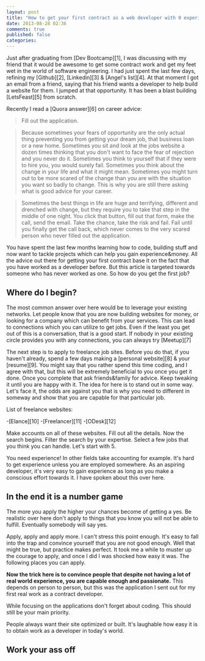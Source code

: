 ```yaml
---
layout: post
title: "How to get your first contract as a web developer with 0 experience"
date: 2013-08-28 02:36
comments: true
published: false
categories: 
---
```


Just after graduating from [Dev Bootcamp][1], I was discussing with my friend that it would be awesome to get some contract work and get my feet wet in the world of software engineering. I had just spent the last few days, refining my [Github][2], [Linkedin][3] & [Angel's list][4]. At that moment I got an email from a friend, saying that his friend wants a developer to help build a website for them. I jumped at that opportunity. It has been a blast building [LetsFeast][5] from scratch.

Recently I read a [Quora answer][6] on career advice:
>Fill out the application.

>Because sometimes your fears of opportunity are the only actual thing preventing you from getting your dream job, that business loan or a new home. Sometimes you sit and look at the jobs website a dozen times thinking that you don't want to face the fear of rejection and you never do it. Sometimes you think to yourself that if they were to hire you, you would surely fail. Sometimes you think about the change in your life and what it might mean. Sometimes you might turn out to be more scared of the change than you are with the situation you want so badly to change. This is why you are still there asking what is good advice for your career.

>Sometimes the best things in life are huge and terrifying, different and drenched with change, but they require you to take that step in the middle of one night. You click that button, fill out that form, make the call, send the email. Take the chance, take the risk and fail. Fail until you finally get the call back, which never comes to the very scared person who never filled out the application.

You have spent the last few months learning how to code, building stuff and now want to tackle projects which can help you gain experience&money. All the advice out there for getting your first contract base it on the fact that you have worked as a developer before. But this article is targeted towards someone who has never worked as one. So how do you get the first job? 

Where do I begin?
---

The most common answer over here would be to leverage your existing networks. Let people know that you are now building websites for money, or looking for a company which can benefit from your services. This can lead to connections which you can utilize to get jobs. Even if the least you get out of this is a conversation, that is a good start. 
If nobody in your existing circle provides you with any connections, you can always try [Meetup][7]

The next step is to apply to freelance job sites. Before you do that, if you haven't already, spend a few days making a [personal website][8] & your [resume][9]. You might say that you rather spend this time coding, and I agree with that, but this will be extremely beneficial to you once you get it done. Once you complete that ask friends&family for advice. Keep tweaking it until you are happy with it. The idea for here is to stand out in some way. Let's face it, the odds are against you that is why you need to different in someway and show that you are capable for that particular job.

List of freelance websites:

-[Elance][10]
-[Freelancer][11]
-[ODesk][12]

Make accounts on all of these websites. Fill out all the details. Now the search begins.
Filter the search by your expertise. Select a few jobs that you think you can handle. Let's start with 5. 

You need experience! In other fields take accounting for example. It's hard to get experience unless you are employed somewhere. As an aspiring developer, it's very easy to gain experience as long as you make a conscious effort towards it. 
I have spoken about this over here.


In the end it is a number game
---
 The more you apply the higher your chances become of getting a yes. Be realistic over here don't apply to things that you know you will not be able to fulfill. Eventually somebody will say yes. 

Apply, apply and apply more. I can't stress this point enough. It's easy to fall into the trap and convince yourself that you are not good enough. Well that might be true, but practice makes perfect. It took me a while to muster up the courage to apply, and once I did I was shocked how easy it was. The following places you can apply. 


**Now the trick here is to convince people that despite not having a lot of real world experience, you are capable enough and passionate.** This depends on person to person, but this was the application I sent out for my first real work as a contract developer. 

While focusing on the applications don't forget about coding. This should still be your main priority. 

People always want their site optimized or built. It's laughable how easy it is to obtain work as a developer in today's world.

Work your ass off
---
